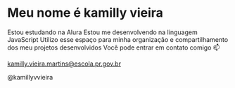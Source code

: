 # Meu nome é kamilly vieira

Estou estudando na Alura
Estou me desenvolvendo na linguagem JavaScript
Utilizo esse espaço para minha organização e compartilhamento dos meu projetos desenvolvidos
Você pode entrar em contato comigo 📫

kamilly.vieira.martins@escola.pr.gov.br

@kamillyvvieira
